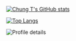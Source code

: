 [![Chung T's GitHub stats](https://github-readme-stats.vercel.app/api?username=thanhchungbtc)](https://github.com/anuraghazra/github-readme-stats)

[![Top Langs](https://github-readme-stats.vercel.app/api/top-langs/?username=thanhchungbtc)](https://github.com/anuraghazra/github-readme-stats)

![Profile details](https://github-profile-summary-cards.vercel.app/api/cards/profile-details?username=thanhchungbtc&theme=vue)

<!--
**thanhchungbtc/thanhchungbtc** is a ✨ _special_ ✨ repository because its `README.md` (this file) appears on your GitHub profile.

Here are some ideas to get you started:

- 🔭 I’m currently working on ...
- 🌱 I’m currently learning ...
- 👯 I’m looking to collaborate on ...
- 🤔 I’m looking for help with ...
- 💬 Ask me about ...
- 📫 How to reach me: ...
- 😄 Pronouns: ...
- ⚡ Fun fact: ...
-->
